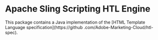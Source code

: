 Apache Sling Scripting HTL Engine
====

This package contains a Java implementation of the [HTML Template Language specification](https://github
.com/Adobe-Marketing-Cloud/htl-spec).
